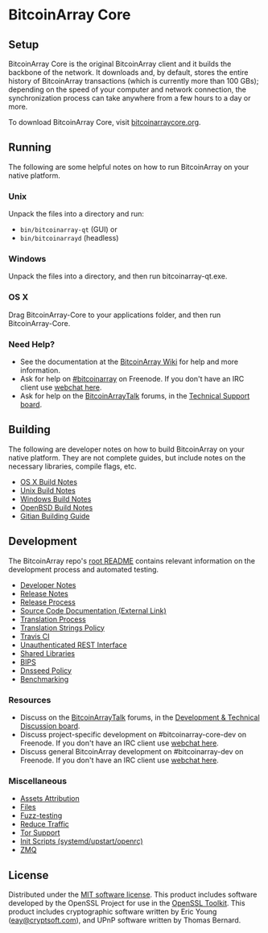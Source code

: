 BitcoinArray Core
=============

Setup
---------------------
BitcoinArray Core is the original BitcoinArray client and it builds the backbone of the network. It downloads and, by default, stores the entire history of BitcoinArray transactions (which is currently more than 100 GBs); depending on the speed of your computer and network connection, the synchronization process can take anywhere from a few hours to a day or more.

To download BitcoinArray Core, visit [bitcoinarraycore.org](https://bitcoinarraycore.org/en/releases/).

Running
---------------------
The following are some helpful notes on how to run BitcoinArray on your native platform.

### Unix

Unpack the files into a directory and run:

- `bin/bitcoinarray-qt` (GUI) or
- `bin/bitcoinarrayd` (headless)

### Windows

Unpack the files into a directory, and then run bitcoinarray-qt.exe.

### OS X

Drag BitcoinArray-Core to your applications folder, and then run BitcoinArray-Core.

### Need Help?

* See the documentation at the [BitcoinArray Wiki](https://en.bitcoinarray.it/wiki/Main_Page)
for help and more information.
* Ask for help on [#bitcoinarray](http://webchat.freenode.net?channels=bitcoinarray) on Freenode. If you don't have an IRC client use [webchat here](http://webchat.freenode.net?channels=bitcoinarray).
* Ask for help on the [BitcoinArrayTalk](https://bitcoinarraytalk.org/) forums, in the [Technical Support board](https://bitcoinarraytalk.org/index.php?board=4.0).

Building
---------------------
The following are developer notes on how to build BitcoinArray on your native platform. They are not complete guides, but include notes on the necessary libraries, compile flags, etc.

- [OS X Build Notes](build-osx.md)
- [Unix Build Notes](build-unix.md)
- [Windows Build Notes](build-windows.md)
- [OpenBSD Build Notes](build-openbsd.md)
- [Gitian Building Guide](gitian-building.md)

Development
---------------------
The BitcoinArray repo's [root README](/README.md) contains relevant information on the development process and automated testing.

- [Developer Notes](developer-notes.md)
- [Release Notes](release-notes.md)
- [Release Process](release-process.md)
- [Source Code Documentation (External Link)](https://dev.visucore.com/bitcoinarray/doxygen/)
- [Translation Process](translation_process.md)
- [Translation Strings Policy](translation_strings_policy.md)
- [Travis CI](travis-ci.md)
- [Unauthenticated REST Interface](REST-interface.md)
- [Shared Libraries](shared-libraries.md)
- [BIPS](bips.md)
- [Dnsseed Policy](dnsseed-policy.md)
- [Benchmarking](benchmarking.md)

### Resources
* Discuss on the [BitcoinArrayTalk](https://bitcoinarraytalk.org/) forums, in the [Development & Technical Discussion board](https://bitcoinarraytalk.org/index.php?board=6.0).
* Discuss project-specific development on #bitcoinarray-core-dev on Freenode. If you don't have an IRC client use [webchat here](http://webchat.freenode.net/?channels=bitcoinarray-core-dev).
* Discuss general BitcoinArray development on #bitcoinarray-dev on Freenode. If you don't have an IRC client use [webchat here](http://webchat.freenode.net/?channels=bitcoinarray-dev).

### Miscellaneous
- [Assets Attribution](assets-attribution.md)
- [Files](files.md)
- [Fuzz-testing](fuzzing.md)
- [Reduce Traffic](reduce-traffic.md)
- [Tor Support](tor.md)
- [Init Scripts (systemd/upstart/openrc)](init.md)
- [ZMQ](zmq.md)

License
---------------------
Distributed under the [MIT software license](/COPYING).
This product includes software developed by the OpenSSL Project for use in the [OpenSSL Toolkit](https://www.openssl.org/). This product includes
cryptographic software written by Eric Young ([eay@cryptsoft.com](mailto:eay@cryptsoft.com)), and UPnP software written by Thomas Bernard.
